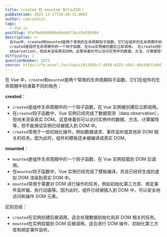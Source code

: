 ```yaml
---
title: created 和 mounted 有什么区别？
pubDatetime: 2023-12-17T18:49:15.000Z
author: caorushizi
tags:
  - Vue.js
postSlug: 8fef6e8460406ebb6d4f1bc43e55698d
description: >-
  在Vue中，created和mounted是两个常用的生命周期钩子函数，它们在组件的生命周期中扮演着不同的角色： created：
  created是组件生命周期中的一个钩子函数，在Vue实例被创建后立即调用。 在created钩子函数中，Vue实例已经完成了数据观测（data
  observation），但尚未渲染真实DOM。这意味着你可以访问实例中的数据、方法、计算属性等，但不能保证实例已经被插入
difficulty: 1
questionNumber: 2073
source: https://fe.ecool.fun/topic/b11685c7-d458-4225-a5b1-40a34631a8d1
---
```


在 Vue 中，`created`和`mounted`是两个常用的生命周期钩子函数，它们在组件的生命周期中扮演着不同的角色：

**created**：

- `created`是组件生命周期中的一个钩子函数，在 Vue 实例被创建后立即调用。
- 在`created`钩子函数中，Vue 实例已经完成了数据观测（data observation），但尚未渲染真实 DOM。这意味着你可以访问实例中的数据、方法、计算属性等，但不能保证实例已经被插入到 DOM 中。
- `created`常用于一些初始化操作，例如数据请求、事件监听或其他非 DOM 相关的任务。因为此时，组件的模板还未被编译成真实 DOM。

**mounted**：

- `mounted`是组件生命周期中的一个钩子函数，在 Vue 实例挂载到 DOM 后调用。
- 在`mounted`钩子函数中，Vue 实例已经完成了模板编译，并且已经将生成的虚拟 DOM 渲染到真实 DOM 中。
- `mounted`常用于需要对 DOM 进行操作的任务，例如初始化第三方库、绑定事件监听器、执行动画等。因为此时，组件已经被插入到 DOM 中，可以安全地访问和操作 DOM 元素。

区别总结：

- `created`在实例创建后被调用，适合处理数据初始化和非 DOM 相关的任务。
- `mounted`在实例挂载到 DOM 后被调用，适合进行 DOM 操作、初始化第三方库和绑定事件监听。
